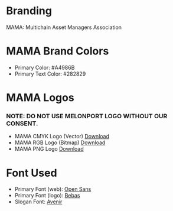 # Branding
MAMA: Multichain Asset Managers Association

# MAMA Brand Colors
* Primary Color: #A4986B
* Primary Text Color: #282829

# MAMA Logos
### NOTE: DO NOT USE MELONPORT LOGO WITHOUT OUR CONSENT.
* MAMA CMYK Logo (Vector) [Download](https://github.com/melonproject/branding/blob/master/mama/Mama_Logo.ai)
* MAMA RGB Logo (Bitmap) [Download](https://github.com/melonproject/branding/blob/master/mama/Mama_Logo.psd)
* MAMA PNG Logo [Download](https://github.com/melonproject/branding/blob/master/mama/Mama_logo.png)

# Font Used
* Primary Font (web): [Open Sans](https://fonts.google.com/specimen/Open+Sans)
* Primary Font (logo): [Bebas](https://typekit.com/fonts/bebas-neue)
* Slogan Font: [Avenir](https://www.myfonts.com/fonts/linotype/avenir/)
